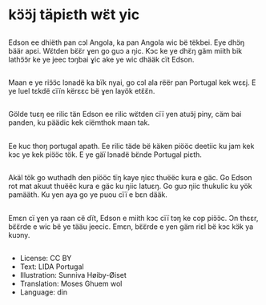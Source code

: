 # kɔ̈ɔ̈j täpiεth wɛ̈t yic

##
Edson ee dhiëth pan cɔl Angola, ka pan Angola wic bë tëkbei. Eye dhɔ̈ŋ bäär apεi. Wɛ̈tden bɛ̈ɛ̈r ɣen go guɔ a ŋic. Kɔc ke ye dhɛ̈ŋ gäm miith bik lathɔ̈ɔ̈r ke ye jeec tɔŋbai ɣic ake ye wic dhääk cït Edson.

##
Maan e ye riɔ̈ɔ̈c lɔnadë ka bïk nyai, go cɔl ala rëër pan Portugal kek wεεj. E ye luel tεkdë cïïn kërεεc bë ɣen layök etɛ̈ɛ̈n.

##
Gölde tuεŋ ee rilic tän Edson ee rilic wɛ̈tden cïï yen atuɔ̈j piny, cäm bai panden, ku päädic kek ciëmthok maan tak.

##
Ee kuc thoŋ portugal apath. Ee rilic täde bë käken piööc deetiic ku jam kek kɔc ye kek piɔ̈ɔ̈c tök. E ye gäï lɔnadë bɛ̈nde Portugal piεth.

##
Akäl tök go wuthadh den piööc tïŋ kaye ŋiεc thuëëc kura e gäc. Go Edson rot mat akuut thuëëc kura e gäc ku ŋiic latuεŋ. Go guɔ ŋiic thukulic ku yök pamääth. Ku yen aya go ye puou cïï e bεn dääk.

##
Emεn cï ɣen ya raan cë dït, Edson e miith kɔc cïï tɔŋ ke cop piɔ̈ɔ̈c. Ɔn thεεr, bɛ̈ɛ̈rde e wic bë ye tääu jeecic. Emεn, bɛ̈ɛ̈rde e yen gäm riεl bë kɔc kɔ̈k ya kuɔny.

##
* License: CC BY
* Text: LIDA Portugal
* Illustration: Sunniva Høiby-Øiset
* Translation: Moses Ghuem wol
* Language: din
